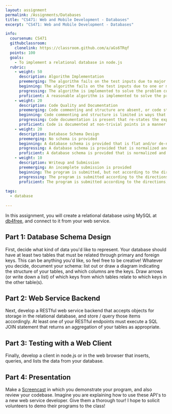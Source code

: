 ```yaml
---
layout: assignment
permalink: /Assignments/Databases
title: "CS471: Web and Mobile Development - Databases"
excerpt: "CS471: Web and Mobile Development - Databases"

info:
  coursenum: CS471
  githubclassroom:
    clonelink: https://classroom.github.com/a/aGs6TRqf
  points: 100
  goals:
    - To implement a relational database in node.js
  rubric:
    - weight: 50
      description: Algorithm Implementation
      preemerging: The algorithm fails on the test inputs due to major issues, or the program fails to compile and/or run
      beginning: The algorithm fails on the test inputs due to one or more minor issues
      progressing: The algorithm is implemented to solve the problem correctly according to given test inputs, but would fail if executed in a general case due to a minor issue or omission in the algorithm design or implementation
      proficient: A reasonable algorithm is implemented to solve the problem which correctly solves the problem according to the given test inputs, and would be reasonably expected to solve the problem in the general case
    - weight: 20
      description: Code Quality and Documentation
      preemerging: Code commenting and structure are absent, or code structure departs significantly from best practice, and/or the code departs significantly from the style guide
      beginning: Code commenting and structure is limited in ways that reduce the readability of the program, and/or there are minor departures from the style guide
      progressing: Code documentation is present that re-states the explicit code definitions, and/or code is written that mostly adheres to the style guide
      proficient: Code is documented at non-trivial points in a manner that enhances the readability of the program, and code is written according to the style guide
    - weight: 20
      description: Database Schema Design
      preemerging: No schema is provided
      beginning: A database schema is provided that is flat and/or de-normalized, and would benefit from normalized structure into modular tables
      progressing: A database schema is provided that is normalized and relates tables with foreign keys
      proficient: A database schema is provided that is normalized and relates tables with foreign keys, and is documented to describe the structure and function of each table and key
    - weight: 10
      description: Writeup and Submission
      preemerging: An incomplete submission is provided
      beginning: The program is submitted, but not according to the directions in one or more ways (for example, because it is lacking a readme writeup)
      progressing: The program is submitted according to the directions with a minor omission or correction needed, and with at least superficial responses to the bolded questions throughout
      proficient: The program is submitted according to the directions, including a readme writeup describing the solution, and thoughtful answers to the bolded questions throughout
  
tags:
  - database
  
---
```


In this assignment, you will create a relational database using MySQL at [db4free](http://db4free.net), and connect to it from your web service.

## Part 1: Database Schema Design
First, decide what kind of data you'd like to represent.  Your database should have at least two tables that must be related through primary and foreign keys.  This can be anything you'd like, so feel free to be creative!  Whatever you decide, document your schema: list out or draw a diagram indicating the structure of your tables, and which columns are the keys.  Draw arrows (or write down a list) of which keys from which tables relate to which keys in the other table(s).

## Part 2: Web Service Backend
Next, develop a RESTful web service backend that accepts objects for storage in the relational database, and store / query those items accordingly.  At least one of your RESTful endpoints must execute a SQL JOIN statement that returns an aggregation of your tables as appropriate.

## Part 3: Testing with a Web Client
Finally, develop a client in node.js or in the web browser that inserts, queries, and lists the data from your database.

## Part 4: Presentation

Make a [Screencast](https://screencast-o-matic.com/) in which you demonstrate your program, and also review your codebase.  Imagine you are explaining how to use these API's to a new web service developer.  Give them a thorough tour!  I hope to solicit volunteers to demo their programs to the class!